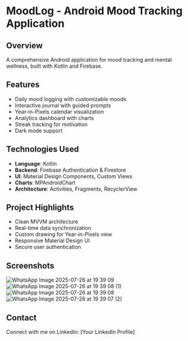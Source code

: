 # MoodLog - Android Mood Tracking Application

## Overview
A comprehensive Android application for mood tracking and mental wellness, built with Kotlin and Firebase.

## Features
- Daily mood logging with customizable moods
- Interactive journal with guided prompts  
- Year-in-Pixels calendar visualization
- Analytics dashboard with charts
- Streak tracking for motivation
- Dark mode support

## Technologies Used
- **Language**: Kotlin
- **Backend**: Firebase Authentication & Firestore
- **UI**: Material Design Components, Custom Views
- **Charts**: MPAndroidChart
- **Architecture**: Activities, Fragments, RecyclerView

## Project Highlights
- Clean MVVM architecture
- Real-time data synchronization
- Custom drawing for Year-in-Pixels view
- Responsive Material Design UI
- Secure user authentication

## Screenshots
![WhatsApp Image 2025-07-26 at 19 39 09](https://github.com/user-attachments/assets/0d748e63-67a4-4a67-83f3-6246dc887e2f)
![WhatsApp Image 2025-07-26 at 19 39 08 (1)](https://github.com/user-attachments/assets/7b0c1969-85d6-4bc8-9fc8-9c10437c5d52)
![WhatsApp Image 2025-07-26 at 19 39 08](https://github.com/user-attachments/assets/dcfc7c6d-5f9d-40e8-b46a-2479ff478528)
![WhatsApp Image 2025-07-26 at 19 39 07 (2)](https://github.com/user-attachments/assets/dd43e324-7c24-4d03-90ff-ea2bc386d03b)



## Contact
Connect with me on LinkedIn: [Your LinkedIn Profile]

